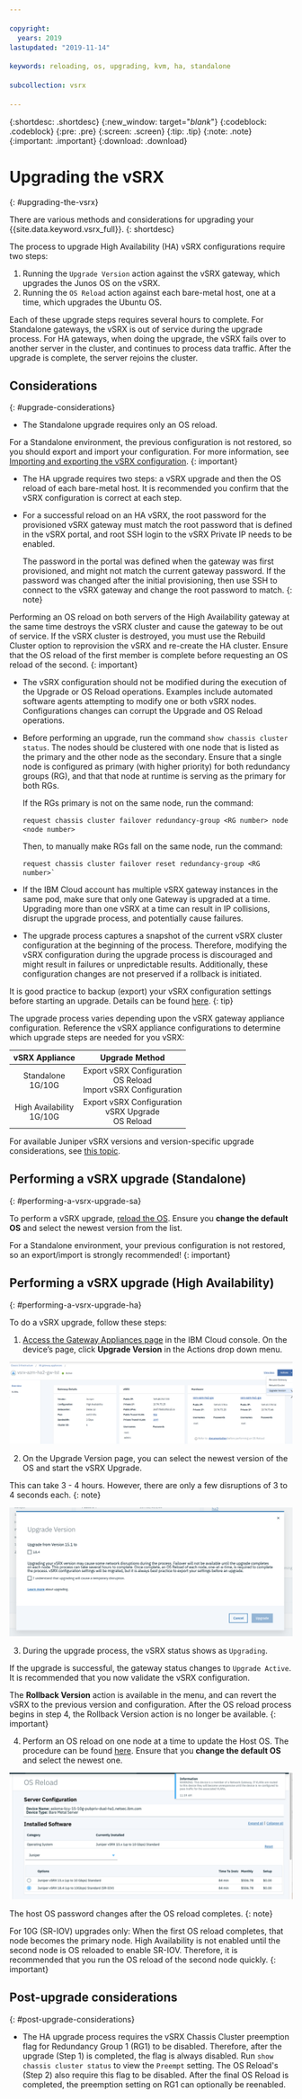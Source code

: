 ```yaml
---

copyright:
  years: 2019
lastupdated: "2019-11-14"

keywords: reloading, os, upgrading, kvm, ha, standalone

subcollection: vsrx

---
```


{:shortdesc: .shortdesc}
{:new_window: target="_blank_"}
{:codeblock: .codeblock}
{:pre: .pre}
{:screen: .screen}
{:tip: .tip}
{:note: .note}
{:important: .important}
{:download: .download}

# Upgrading the vSRX
{: #upgrading-the-vsrx}

There are various methods and considerations for upgrading your {{site.data.keyword.vsrx_full}}.
{: shortdesc}

The process to upgrade High Availability (HA) vSRX configurations require two steps:

1. Running the `Upgrade Version` action against the vSRX gateway, which upgrades the Junos OS on the vSRX.
2. Running the `OS Reload` action against each bare-metal host, one at a time, which upgrades the Ubuntu OS.

Each of these upgrade steps requires several hours to complete. For Standalone gateways, the vSRX is out of service during the upgrade process. For HA gateways, when doing the upgrade, the vSRX fails over to another server in the cluster, and continues to process data traffic. After the upgrade is complete, the server rejoins the cluster.  

## Considerations
{: #upgrade-considerations}

* The Standalone upgrade requires only an OS reload.

For a Standalone environment, the previous configuration is not restored, so you should export and import your configuration. For more information, see [Importing and exporting the vSRX configuration](/docs/vsrx?topic=vsrx-importing-exporting-vsrx-configuration).
{: important}

* The HA upgrade requires two steps: a vSRX upgrade and then the OS reload of each bare-metal host. It is recommended you confirm that the vSRX configuration is correct at each step.

* For a successful reload on an HA vSRX, the root password for the provisioned vSRX gateway must match the root password that is defined in the vSRX portal, and root SSH login to the vSRX Private IP needs to be enabled.

  The password in the portal was defined when the gateway was first provisioned, and might not match the current gateway password. If the password was changed after the initial provisioning, then use SSH to connect to the vSRX gateway and change the root password to match.
  {: note}

Performing an OS reload on both servers of the High Availability gateway at the same time destroys the vSRX cluster and cause the gateway to be out of service. If the vSRX cluster is destroyed, you must use the Rebuild Cluster option to reprovision the vSRX and re-create the HA cluster. Ensure that the OS reload of the first member is complete before requesting an OS reload of the second.
{: important}

* The vSRX configuration should not be modified during the execution of the Upgrade or OS Reload operations. Examples include automated software agents attempting to modify one or both vSRX nodes. Configurations changes can corrupt the Upgrade and OS Reload operations.

* Before performing an upgrade, run the command `show chassis cluster status`. The nodes should be clustered with one node that is listed as the primary and the other node as the secondary. Ensure that a single node is configured as primary (with higher priority) for both redundancy groups (RG), and that that node at runtime is serving as the primary for both RGs.

  If the RGs primary is not on the same node, run the command:

  ```
  request chassis cluster failover redundancy-group <RG number> node <node number>
  ```

  Then, to manually make RGs fall on the same node, run the command:

  ```
  request chassis cluster failover reset redundancy-group <RG number>`
  ```

* If the IBM Cloud account has multiple vSRX gateway instances in the same pod, make sure that only one Gateway is upgraded at a time. Upgrading more than one vSRX at a time can result in IP collisions, disrupt the upgrade process, and potentially cause failures.

* The upgrade process captures a snapshot of the current vSRX cluster configuration at the beginning of the process. Therefore, modifying the vSRX configuration during the upgrade process is discouraged and might result in failures or unpredictable results. Additionally, these configuration changes are not preserved if a rollback is initiated.

It is good practice to backup (export) your vSRX configuration settings before starting an upgrade. Details can be found [here](/docs/vsrx?topic=vsrx-importing-exporting-vsrx-configuration).
{: tip}

The upgrade process varies depending upon the vSRX gateway appliance configuration. Reference the vSRX appliance configurations to determine which upgrade steps are needed for you vSRX:

| vSRX Appliance              | Upgrade Method                                                      |
| :---:                       |                                                               :---: |
| Standalone<br>1G/10G        | Export vSRX Configuration<br>OS Reload<br>Import vSRX Configuration |
| High Availability<br>1G/10G | Export vSRX Configuration<br>vSRX Upgrade<br>OS Reload              |

For available Juniper vSRX versions and version-specific upgrade considerations, see [this topic](/docs/vsrx?topic=vsrx-ibm-cloud-juniper-vsrx-release-notes).

## Performing a vSRX upgrade (Standalone)
{: #performing-a-vsrx-upgrade-sa}

To perform a vSRX upgrade, [reload the OS](/docs/vsrx?topic=vsrx-reloading-the-os). Ensure you **change the default OS** and select the newest version from the list.

For a Standalone environment, your previous configuration is not restored, so an export/import is strongly recommended!
{: important}

## Performing a vSRX upgrade (High Availability)
{: #performing-a-vsrx-upgrade-ha}

To do a vSRX upgrade, follow these steps:

1. [Access the Gateway Appliances page](/docs/vsrx?topic=gateway-appliance-viewing-all-gateway-appliances) in the IBM Cloud console. On the device’s page, click **Upgrade Version** in the Actions drop down menu.

  ![Upgrade Version Button](images/upgrade_version_button.png)

2. On the Upgrade Version page, you can select the newest version of the OS and start the vSRX Upgrade.

  This can take 3 - 4 hours. However, there are only a few disruptions of 3 to 4 seconds each.
  {: note}

  ![Upgrade Version Page](images/upgrade_version_page.png)

3. During the upgrade process, the vSRX status shows as `Upgrading`.

  If the upgrade is successful, the gateway status changes to `Upgrade Active`. It is recommended that you now validate the vSRX configuration.

  The **Rollback Version** action is available in the menu, and can revert the vSRX to the previous version and configuration. After the OS reload process begins in step 4, the Rollback Version action is no longer be available.
  {: important}

4. Perform an OS reload on one node at a time to update the Host OS. The procedure can be found [here](/docs/vsrx?topic=vsrx-reloading-the-os). Ensure that you **change the default OS** and select the newest one.

  ![Change Default OS](images/change_default_os.png)

  The host OS password changes after the OS reload completes.
  {: note}

  For 10G (SR-IOV) upgrades only: When the first OS reload completes, that node becomes the primary node. High Availability is not enabled until the second node is OS reloaded to enable SR-IOV. Therefore, it is recommended that you run the OS reload of the second node quickly.
  {: important}

## Post-upgrade considerations
{: #post-upgrade-considerations}

* The HA upgrade process requires the vSRX Chassis Cluster preemption flag for Redundancy Group 1 (RG1) to be disabled. Therefore, after the upgrade (Step 1) is completed, the flag is always disabled. Run `show chassis cluster status` to view the `Preempt` setting. The OS Reload's (Step 2) also require this flag to be disabled. After the final OS Reload is completed, the preemption setting on RG1 can optionally be reenabled.
